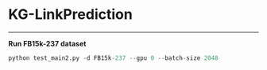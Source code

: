 # KG-LinkPrediction
--------------------------------
**Run FB15k-237 dataset**

```python
python test_main2.py -d FB15k-237 --gpu 0 --batch-size 2048
```
